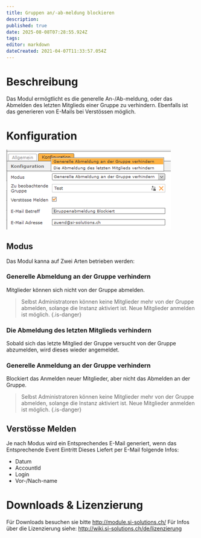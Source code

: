 ```yaml
---
title: Gruppen an/-ab-meldung blockieren
description: 
published: true
date: 2025-08-08T07:28:55.924Z
tags: 
editor: markdown
dateCreated: 2021-04-07T11:33:57.054Z
---
```


# Beschreibung
Das Modul ermögtlicht es die generelle An-/Ab-meldung, oder das Abmelden des letzten Mitglieds einer Gruppe zu verhindern.
Ebenfalls ist das generieren von E-Mails bei Verstössen möglich.

# Konfiguration

![config.png](/uploads/gruppeabmeldung-blockieren/config.png)

## Modus
Das Modul kanna auf Zwei Arten betrieben werden:

### Generelle Abmeldung an der Gruppe verhindern
Mitglieder können sich nicht von der Gruppe abmelden.

> Selbst Administratoren können keine Mitglieder mehr von der Gruppe abmelden, solange die Instanz aktiviert ist.
Neue Mitglieder anmelden ist möglich.
{.is-danger}

### Die Abmeldung des letzten Mitglieds verhindern
Sobald sich das letzte Mitglied der Gruppe versucht von der Gruppe abzumelden, wird dieses wieder angemeldet.

### Generelle Anmeldung an der Gruppe verhindern
Blockiert das Anmelden neuer Mitglieder, aber nicht das Abmelden an der Gruppe.

> Selbst Administratoren können keine Mitglieder mehr von der Gruppe abmelden, solange die Instanz aktiviert ist.
Neue Mitglieder anmelden ist möglich.
{.is-danger}

## Verstösse Melden
Je nach Modus wird ein Entsprechendes E-Mail generiert, wenn das Entsprechende Event Eintritt
Dieses Liefert per E-Mail folgende Infos:

- Datum
- AccountId
- Login
- Vor-/Nach-name

# Downloads & Lizenzierung
Für Downloads besuchen sie bitte http://module.si-solutions.ch/
Für Infos über die Lizenzierung siehe: http://wiki.si-solutions.ch/de/lizenzierung
